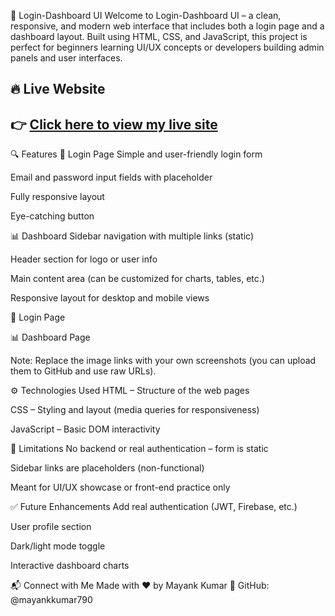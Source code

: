 🔐 Login-Dashboard UI
Welcome to Login-Dashboard UI – a clean, responsive, and modern web interface that includes both a login page and a dashboard layout. Built using HTML, CSS, and JavaScript, this project is perfect for beginners learning UI/UX concepts or developers building admin panels and user interfaces.

## 🔥 Live Website

👉 [Click here to view my live site](https://https://log-in-page-dashboard.netlify.app/) 
---

🔍 Features
🔐 Login Page
Simple and user-friendly login form

Email and password input fields with placeholder

Fully responsive layout

Eye-catching button

📊 Dashboard
Sidebar navigation with multiple links (static)

Header section for logo or user info

Main content area (can be customized for charts, tables, etc.)

Responsive layout for desktop and mobile views

🔐 Login Page

📊 Dashboard Page

Note: Replace the image links with your own screenshots (you can upload them to GitHub and use raw URLs).

⚙️ Technologies Used
HTML – Structure of the web pages

CSS – Styling and layout (media queries for responsiveness)

JavaScript – Basic DOM interactivity

🚫 Limitations
No backend or real authentication – form is static

Sidebar links are placeholders (non-functional)

Meant for UI/UX showcase or front-end practice only

✅ Future Enhancements
Add real authentication (JWT, Firebase, etc.)

User profile section

Dark/light mode toggle

Interactive dashboard charts

📬 Connect with Me
Made with ❤️ by Mayank Kumar
🔗 GitHub: @mayankkumar790
